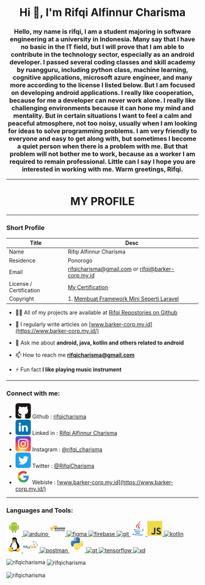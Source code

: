 <h1 align="center">Hi 👋, I'm Rifqi Alfinnur Charisma</h1>
<h3 align="center">Hello, my name is rifqi, I am a student majoring in software engineering at a university in Indonesia. Many say that I have no basic in the IT field, but I will prove that I am able to contribute in the technology sector, especially as an android developer. I passed several coding classes and skill academy by ruangguru, including python class, machine learning, cognitive applications, microsoft azure engineer, and many more according to the license I listed below. But I am focused on developing android applications. I really like cooperation, because for me a developer can never work alone. I really like challenging environments because it can hone my mind and mentality. But in certain situations I want to feel a calm and peaceful atmosphere, not too noisy, usually when I am looking for ideas to solve programming problems. I am very friendly to everyone and easy to get along with, but sometimes I become a quiet person when there is a problem with me. But that problem will not bother me to work, because as a worker I am required to remain professional. Little can I say I hope you are interested in working with me. Warm greetings, Rifqi.</h3>

<hr></hr>
<h1 align="center">MY PROFILE</h1>
<hr></hr>

### Short Profile

| Title | Desc |
| ------ | ------ |
| Name | Rifqi Alfinnur Charisma |
| Residence | Ponorogo |
| Email | rifqicharisma@gmail.com or rifqi@barker-corp.my.id |
| License / Certification | [My Certification](https://github.com/rifqicharisma/Certification.git) |
| Copyright | 1. [Membuat Framework Mini Seperti Laravel](https://drive.google.com/file/d/1EyotfsrQCDbC7JTi6adLQ-5HDwzpTP-A/view?usp=sharing)|

- 👨‍💻 All of my projects are available at [Rifqi Repostories on Github](https://github.com/rifqicharisma?tab=repositories)

- 📝 I regularly write articles on [www.barker-corp.my.id](https://www.barker-corp.my.id/)

- 💬 Ask me about **android, java, kotlin and others related to android**

- 📫 How to reach me **rifqicharisma@gmail.com**

- ⚡ Fun fact **I like playing music instrument**

<hr></hr>

<h3 align="left">Connect with me:</h3>

- <img src='https://github.com/edent/SuperTinyIcons/blob/master/images/svg/github.svg' alt='github' height='40'> Github : [rifqicharisma](https://github.com/rifqicharisma)
- <img src='https://github.com/edent/SuperTinyIcons/blob/master/images/svg/linkedin.svg' alt='linkedin' height='40'> Linked in : [Rifqi Alfinnur Charisma](https://www.linkedin.com/in/rifqi-alfinnur-charisma-53b0931a5/)
- <img src='https://github.com/edent/SuperTinyIcons/blob/master/images/svg/instagram.svg' alt='instagram' height='40'> Instagram : [@rifqi_charisma](https://www.instagram.com/rifqi_charisma/)
- <img src='https://github.com/edent/SuperTinyIcons/blob/master/images/svg/twitter.svg' alt='twitter' height='40'> Twitter : [@RifqiCharisma](https://twitter.com/RifqiCharisma)
- <img src='https://github.com/edent/SuperTinyIcons/blob/master/images/svg/google.svg' alt='website' height='40'> Webiste : [www.barker-corp.my.id](https://www.barker-corp.my.id/)

<hr></hr>

<h3 align="left">Languages and Tools:</h3>
<p align="left"> <a href="https://developer.android.com" target="_blank"> <img src="https://raw.githubusercontent.com/devicons/devicon/master/icons/android/android-original-wordmark.svg" alt="android" width="40" height="40"/> </a> <a href="https://www.arduino.cc/" target="_blank"> <img src="https://cdn.worldvectorlogo.com/logos/arduino-1.svg" alt="arduino" width="40" height="40"/> </a> <a href="https://aws.amazon.com" target="_blank"> <img src="https://raw.githubusercontent.com/devicons/devicon/master/icons/amazonwebservices/amazonwebservices-original-wordmark.svg" alt="aws" width="40" height="40"/> </a> <a href="https://www.figma.com/" target="_blank"> <img src="https://www.vectorlogo.zone/logos/figma/figma-icon.svg" alt="figma" width="40" height="40"/> </a> <a href="https://firebase.google.com/" target="_blank"> <img src="https://www.vectorlogo.zone/logos/firebase/firebase-icon.svg" alt="firebase" width="40" height="40"/> </a> <a href="https://git-scm.com/" target="_blank"> <img src="https://www.vectorlogo.zone/logos/git-scm/git-scm-icon.svg" alt="git" width="40" height="40"/> </a> <a href="https://www.java.com" target="_blank"> <img src="https://raw.githubusercontent.com/devicons/devicon/master/icons/java/java-original.svg" alt="java" width="40" height="40"/> </a> <a href="https://developer.mozilla.org/en-US/docs/Web/JavaScript" target="_blank"> <img src="https://raw.githubusercontent.com/devicons/devicon/master/icons/javascript/javascript-original.svg" alt="javascript" width="40" height="40"/> </a> <a href="https://kotlinlang.org" target="_blank"> <img src="https://www.vectorlogo.zone/logos/kotlinlang/kotlinlang-icon.svg" alt="kotlin" width="40" height="40"/> </a> <a href="https://www.linux.org/" target="_blank"> <img src="https://raw.githubusercontent.com/devicons/devicon/master/icons/linux/linux-original.svg" alt="linux" width="40" height="40"/> </a> <a href="https://www.mysql.com/" target="_blank"> <img src="https://raw.githubusercontent.com/devicons/devicon/master/icons/mysql/mysql-original-wordmark.svg" alt="mysql" width="40" height="40"/> </a> <a href="https://postman.com" target="_blank"> <img src="https://www.vectorlogo.zone/logos/getpostman/getpostman-icon.svg" alt="postman" width="40" height="40"/> </a> <a href="https://www.python.org" target="_blank"> <img src="https://raw.githubusercontent.com/devicons/devicon/master/icons/python/python-original.svg" alt="python" width="40" height="40"/> </a> <a href="https://www.qt.io/" target="_blank"> <img src="https://upload.wikimedia.org/wikipedia/commons/0/0b/Qt_logo_2016.svg" alt="qt" width="40" height="40"/> </a> <a href="https://www.tensorflow.org" target="_blank"> <img src="https://www.vectorlogo.zone/logos/tensorflow/tensorflow-icon.svg" alt="tensorflow" width="40" height="40"/> </a> <a href="https://www.adobe.com/products/xd.html" target="_blank"> <img src="https://cdn.worldvectorlogo.com/logos/adobe-xd.svg" alt="xd" width="40" height="40"/> </a> </p>

<p><img align="left" src="https://github-readme-stats.vercel.app/api/top-langs?username=rifqicharisma&show_icons=true&locale=en&layout=compact" alt="rifqicharisma" /></p>

<p>&nbsp;<img align="center" src="https://github-readme-stats.vercel.app/api?username=rifqicharisma&show_icons=true&locale=en" alt="rifqicharisma" /></p>

<p><img align="center" src="https://github-readme-streak-stats.herokuapp.com/?user=rifqicharisma&" alt="rifqicharisma" /></p>
